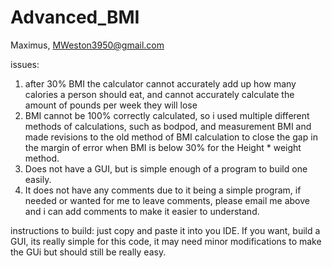 # Advanced_BMI
Maximus, MWeston3950@gmail.com

issues: 
1) after 30% BMI the calculator cannot accurately add up how many calories a person should eat, and cannot accurately calculate the amount of pounds per week they will lose
2) BMI cannot be 100% correctly calculated, so i used multiple different methods of calculations, such as bodpod, and measurement BMI and
made revisions to the old method of BMI calculation to close the gap in the margin of error when BMI is below 30% for the Height * weight method.
3) Does not have a GUI, but is simple enough of a program to build one easily.
4) It does not have any comments due to it being a simple program, if needed or wanted for me to leave comments, please email me above and i can add comments to make it easier to understand.

instructions to build: just copy and paste it into you IDE. If you want, build a GUI, its really simple for this code, it may need minor modifications to make the GUi but should still be really easy.
